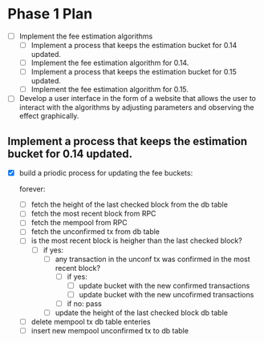 # Phase 1 Plan

- [ ] Implement the fee estimation algorithms
    - [ ] Implement a process that keeps the estimation bucket for 0.14 updated.
    - [ ] Implement the fee estimation algorithm for 0.14.
    - [ ] Implement a process that keeps the estimation bucket for 0.15 updated.
    - [ ] Implement the fee estimation algorithm for 0.15.

- [ ] Develop a user interface in the form of a website that allows the user to interact with the algorithms by adjusting parameters and observing the effect graphically.

## Implement a process that keeps the estimation bucket for 0.14 updated.

- [x] build a priodic process for updating the fee buckets:
  
  forever:
  - [ ] fetch the height of the last checked block from the db table
  - [ ] fetch the most recent block from RPC
  - [ ] fetch the mempool from RPC
  - [ ] fetch the unconfirmed tx from db table
  - [ ] is the most recent block is heigher than the last checked block?
    - [ ] if yes:
      - [ ] any transaction in the unconf tx was confirmed in the most recent block?
        - [ ] if yes: 
          - [ ] update bucket with the new confirmed transactions
          - [ ] update bucket with the new uncofirmed transactions
        - [ ] if no: pass
      - [ ] update the height of the last checked block db table 
  - [ ] delete mempool tx db table enteries
  - [ ] insert new mempool unconfirmed tx to db table
